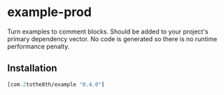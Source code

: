# example-prod

Turn examples to comment blocks. Should be added to your project's primary dependency vector. No code is generated so there is no runtime performance penalty.

## Installation

```clojure
[com.2tothe8th/example "0.4.0"]
```

